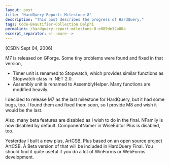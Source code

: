 ```yaml
---
layout: post
title: "HardQuery Report: Milestone 8"
description: "This post describes the progress of HardQuery."
tags: Code-Beautifier-Collection Delphi
permalink: /hardquery-report-milestone-8-e089de32a80a
excerpt_separator: <!--more-->
---
```

(CSDN Sept 04, 2006)

M7 is released on GForge. Some tiny problems were found and fixed in that version,

* Timer unit is renamed to Stopwatch, which provides similar functions as Stopwatch class in .NET 2.0.
* Assembly unit is renamed to AssemblyHelper. Many functions are modified heavily.

I decided to release M7 as the last milestone for HardQuery, but it had some bugs, too. I found them and fixed them soon, so I provide M8 and wish it would be the last.
<!--more-->

Also, many beta features are disabled as I wish to do in the final. NFamily is now disabled by default. ComponentNamer in WiseEditor Plus is disabled, too.

Yesterday I built a new plus, ArtCSB, Plus based on an open source project ArtCSB. A Beta version of that will be included in HardQuery Final. You should find it quite useful if you do a lot of WinForms or WebForms development.
